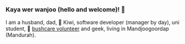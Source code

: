 ### Kaya wer wanjoo (hello and welcome)! 👋

I am a husband, dad, 🥝 Kiwi, software developer (manager by day), uni student, 🌱 [bushcare volunteer](https://bpginc.info/) and geek, living in Mandjoogoordap (Mandurah).

<!--
**cbotman/cbotman** is a ✨ _special_ ✨ repository because its `README.md` (this file) appears on your GitHub profile.

Here are some ideas to get you started:

- 🔭 I’m currently working on ...
- 🌱 I’m currently learning ...
- 👯 I’m looking to collaborate on ...
- 🤔 I’m looking for help with ...
- 💬 Ask me about ...
- 📫 How to reach me: ...
- 😄 Pronouns: ...
- ⚡ Fun fact: ...
-->
